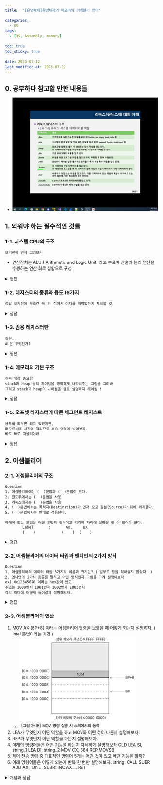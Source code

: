 ```yaml
---
title:  "[운영체제]운영체제의 메모리와 어셈블리 언어"

categories:
  - OS
tags:
  - [OS, Assembly, memory] 

toc: true
toc_sticky: true

date: 2023-07-12
last_modified_at: 2023-07-12
---
```


<!-- post 폴더 이름 -> 연관성을 찾지못함 ( 이상하게 바꿔도 정상적으로 작동했기때문 ) -->


## 0. 공부하다 참고할 만한 내용들
- ![리눅스와 유닉스 구조](../../images/UNIX_Structured.jpg)


## 1. 외워야 하는 필수적인 것들

### 1-1. 시스템 CPU의 구조
```
보기전에 먼저 그려보기
```

- 연산장치는 ALU ( Arithmetic and Logic Unit )라고 부르며 산술과 논리 연산을 수행하는 연산 회로 집합으로 구성

<details>
<summary> 정답 </summary>
<div markdown="1">
![CPU의 구조](../../images/Structured of CPU.jpg)  
</div>
</details>

### 1-2. 레지스터의 종류와 용도 16가지
```
정답 보기전에 무조건 꼭 !! 적어서 어디를 까먹었는지 체크할 것
```

<details>
<summary> 정답 </summary>
<div markdown="1">
![레지스터의 종류 1](../../images/kind of Register_1.jpg)
![레지스터의 종류 2](../../images/kind of Register_2.jpg)
</div>
</details>

### 1-3. 범용 레지스터란
```
질문.
AL은 무엇인가?
```

<details>
<summary> 정답 </summary>
<div markdown="1">
![범용 레지스터](../../images/General_Register.jpg)  
</div>
</details>


### 1-4. 메모리의 기본 구조
```
진짜 엄청 중요함
stack과 heap 등의 차이점을 명확하게 나타내주는 그림을 그려봐
그리고 stack과 heap의 차이점을 글로 설명까지 해야됨 !
```

<details>
<summary> 정답 </summary>
<div markdown="1">
![메모리의 기본 구조](../../images/structure of memory.jpg)  
</div>
</details>

### 1-5. 오프셋 레지스터에 따른 세그먼트 레지스트
```
용도를 외우면 외고 있겠지만,
떠오르는데 시간이 걸리므로 복습 영역에 넣어놨음.
바로 바로 떠올려야해
```

<details>
<summary> 정답 </summary>
<div markdown="1">
![오프셋레지스터와세그먼트레지스터6](../../images/offset_Reg__seg_Reg.jpg)  
</div>
</details>


## 2. 어셈블리어

### 2-1. 어셈블리어의 구조
```
Question
1. 어셈블리어에는 (  )문법과 (  )문법이 있다.
2. 윈도우에서는 (  )문법을 사용
3. 리눅스에서는 (  )문법을 사용
4. (  )문법에서는 목적지(Destination)가 먼저 오고 원본(Source)가 뒤에 위치한다.
5. (  )문법에서는 반대로 적용된다.

아래에 있는 문법은 어떤 문법의 형식이고 각각의 자리에 설명을 할 수 있어야 한다.
        Label       :       AX,     BX          
        (    )            (    )  (    )
```

<details>
<summary> 정답 </summary>
<div markdown="1">
![어셈블리어의 구조](../../images/Structure of Assembly.jpg) 
</div>
</details>


### 2-2. 어셈블리어의 데이터 타입과 엔디언의 2가지 방식
```
Question
1. 어셈블리어의 데이터 타입 3가지의 이름과 크기는? ( 일부로 답을 적어놓지 않았다. )
2. 엔디언의 2가지 종류를 말하고 어떤 방식인지 그림을 그려 설명해보자
ex) 0x12345678 이라는 hex값이 있고
주소는 1000번지 1001번지 1002번지 1003번지
각각 어디에 어떻게 들어갈지 설명해보자. 
```


<details>
<summary> 정답 </summary>
<div markdown="1">
![엔디언](../../images/endien.jpg)  
</div>
</details>


### 2-3. 어셈블리어의 연산
1. MOV AX [BP+8] 이라는 어셈블리어 명령을 보았을 때 어떻게 되는지 설명하자. ( Intel 문법이라는 가정 )
   - ![어셈블리예제1번](../../images/assembly_ex1.png) 
2. LEA가 무엇인지 어떤 역할을 하고 MOV와 어떤 것이 다른지 설명해보자.
3. REP가 무엇인지 어떤 역할을 하는지 설명해보자.
4. 아래의 명령어들은 어떤 기능을 하는지 자세하게 설명해보자
        CLD
        LEA  SI, string_1
        LEA  DI, string_2
        MOV  CX, 384
  REP   MOVSB
5. 제어 전송 명령 중 대표적인 명령어 5개는 어떤 것이 있고 어떤 기능을 할까?
6. 아래 명령어들은 어떻게 되는지 반복 한 번만 설명해보자. 
   string:      CALL     SUBR
                ADD      AX,        10h
                ...
        SUBR:   INC      AX
                ...
                RET


<details>
<summary> 개념과 정답 </summary>
<div markdown="1">

```
1. MOV는 대입하는 명령어이고, Intel이라는 가정이면 뒤가 원본이고, 앞이 목적지이다.
    그러므로 BP의 <u>주소</u> 값에 8을 더한 곳의 1024라는 값이 AX 레지스터에 대입된다.
    그림 상에 AX가 없는 이유는 그림은 메모리를 나타내고 있고, AX는 CPU의 레지스터에 있기 때문이다.
2. LEA ( Load Effective Address to Register )라고 부르며 MOV와 다른 이유는 예시를 들면,
    MOV AX [BP+8]은 BP라는 <u>주소 값</u>에 8을 더 해준 곳의 값을 AX 레지스터에 대입하지만,
    LEA AX [BP+8]은 BP라는 주소 <u>안에있는 값에</u> 8을 추가 연산으로 처리한 값을 AX 레지스터에 대입한다. 
3. REP는 반복하는 명령으로써, ADD나 MOVS같은 작동 코드의 앞에서 위치하여 한 번 실행이 될 때마다 CX의 값이 1씩 감소하고, 0이 되었을 때 중단하게 된다.
4.      CLD 플래그 값을 0으로 만든다.
        string_1이라는 주소값을 SI(Source Index)에 저장
        string_2이라는 주소값을 DI(Destination Index)에 저장
        384라는 값을 CX 레지스터에 대입
   REP  MOVSB로 SI값을 DI에 전송하며, CX값을 1 감소 시키고, 0이 되면 종료 ( 1 바이트씩 384 바이트를 전송하겠다는 뜻 ) MOVS B 는 Byte니까.
5. JMP, conditional JMP, call, RET, Loop
6. 처음에 CALL 명령어로 인해 SUBR 라벨이 있는 곳으로 이동한다.
    INC AX 명령어로 인해 AX의 값이 1증가 한다
    RET 명령어로 EIP와 함께 CALL했던 부분으로 가서 CALL 밑에서부터 시작한다.
    AX 레지스터에 10h 값을 추가하게 된다.
    ( ...에서 종료를 하든 무한으로 돌든 일단 여기까지 설명. )


문제풀이 할 때 너무 어려우면 볼 수 있는 개념들
```
![레지스터 주소 지정과 직접 메모리 주소 지정](../../images/ASSEM_memory_1~2.jpg)  
![간접 주소 지정](../../images/ASSEM_memory_3.jpg)  
![인덱스 주소 지정](../../images/ASSEM_memory_4.jpg)  
![베이스 인덱스 주소 지정](../../images/ASSEM_memory_5.jpg)  
![변위를 갖는 베이스 인덱스 주소 지정](../../images/ASSEM_memory_6.jpg)  
![어셈블리어의 기본 연산 명령](../../images/ASSEM_calc.jpg) 
![기타 연산 명령](../../images/ASSEM_calc_etc.jpg)  
![기타 연산 명령2](../../images/ASSEM_calc_etc_2.jpg)  
![논리 명령](../../images/ASSEM_Logic_Instruction.jpg)  
![Test 논리 명령](../../images/ASSEM_Logic_Instruction_of_Test.jpg)  
![CALL과 RET](../../images/ASSEM_CALL_RET.png)  
</div>
</details>